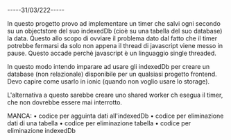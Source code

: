 
-----31/03/222-----

In questo progetto provo ad implementare un timer che salvi ogni secondo
su un objectstore del suo indexedDb (cioè su una tabella del suo database)
la data. Questo allo scopo di ovviare il problema dato dal fatto che 
il timer potrebbe fermarsi da solo non appena il thread di javascript viene messo in pause. 
Questo accade perchè javascript è un linguaggio single threaded.

In questo modo intendo imparare ad usare gli indexedDb per creare un database 
(non relazionale) disponibile per un qualsiasi progetto frontend. 
Devo capire come usarlo in ionic (quando non voglio usare lo storage).

L'alternativa a questo sarebbe creare uno shared worker ch esegua 
il timer, che non dovrebbe essere mai interrotto.

MANCA: 
 • codice per agguinta dati all'indexedDb
 • codice per eliminazione dati di una tabella
 • codice per eliminazione tabella 
 • codice per eliminazione indexedDb 